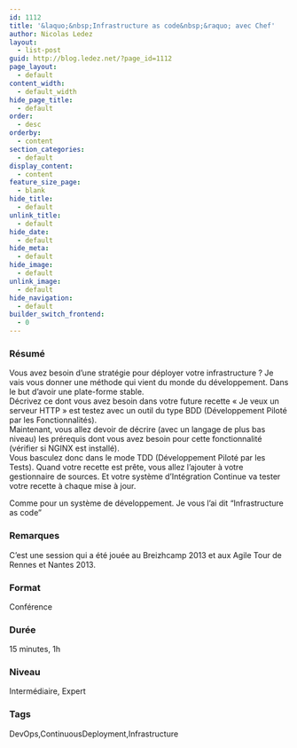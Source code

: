```yaml
---
id: 1112
title: '&laquo;&nbsp;Infrastructure as code&nbsp;&raquo; avec Chef'
author: Nicolas Ledez
layout:
  - list-post
guid: http://blog.ledez.net/?page_id=1112
page_layout:
  - default
content_width:
  - default_width
hide_page_title:
  - default
order:
  - desc
orderby:
  - content
section_categories:
  - default
display_content:
  - content
feature_size_page:
  - blank
hide_title:
  - default
unlink_title:
  - default
hide_date:
  - default
hide_meta:
  - default
hide_image:
  - default
unlink_image:
  - default
hide_navigation:
  - default
builder_switch_frontend:
  - 0
---
```

### Résumé

Vous avez besoin d&rsquo;une stratégie pour déployer votre infrastructure ? Je vais vous donner une méthode qui vient du monde du développement. Dans le but d&rsquo;avoir une plate-forme stable.  
Décrivez ce dont vous avez besoin dans votre future recette &laquo;&nbsp;Je veux un serveur HTTP&nbsp;&raquo; est testez avec un outil du type BDD (Développement Piloté par les Fonctionnalités).  
Maintenant, vous allez devoir de décrire (avec un langage de plus bas niveau) les prérequis dont vous avez besoin pour cette fonctionnalité (vérifier si NGINX est installé).  
Vous basculez donc dans le mode TDD (Développement Piloté par les Tests). Quand votre recette est prête, vous allez l&rsquo;ajouter à votre gestionnaire de sources. Et votre système d&rsquo;Intégration Continue va tester votre recette à chaque mise à jour.

Comme pour un système de développement. Je vous l&rsquo;ai dit “Infrastructure as code”

### Remarques

C&rsquo;est une session qui a été jouée au Breizhcamp 2013 et aux Agile Tour de Rennes et Nantes 2013.

### Format

Conférence

### Durée

15 minutes, 1h

### Niveau

Intermédiaire, Expert

### Tags

DevOps,ContinuousDeployment,Infrastructure